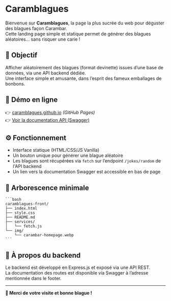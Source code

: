 # Caramblagues

Bienvenue sur **Caramblagues**, la page la plus sucrée du web pour déguster des blagues façon Carambar.  
Cette landing page simple et statique permet de générer des blagues aléatoires… sans risquer une carie !

## 🎯 Objectif

Afficher aléatoirement des blagues (format devinette) issues d’une base de données, via une API backend dédiée.  
Une interface simple et amusante, dans l’esprit des fameux emballages de bonbons.

## 🚀 Démo en ligne

👉 [caramblagues.github.io](https://Achapeau.github.io) _(GitHub Pages)_  
👉 [Voir la documentation API (Swagger)](https://ton-back/api-docs)

## ⚙️ Fonctionnement

- Interface statique (HTML/CSS/JS Vanilla)
- Un bouton unique pour générer une blague aléatoire
- Les blagues sont récupérées via `fetch` sur l’endpoint `/jokes/random` de l'API backend
- Un lien vers la documentation Swagger est accessible en bas de page

## 📁 Arborescence minimale

    ```bash
    caramblagues-front/
    ├── index.html
    ├── style.css
    ├── README.md
    ├── services/
    │   └── fetch.js
    └── img/
        └── carambar-homepage.webp
    ```

## 🔗 À propos du backend

Le backend est développé en Express.js et exposé via une API REST.  
La documentation des routes est disponible via Swagger à l’adresse mentionnée dans le footer.

---

**🥳 Merci de votre visite et bonne blague !**
